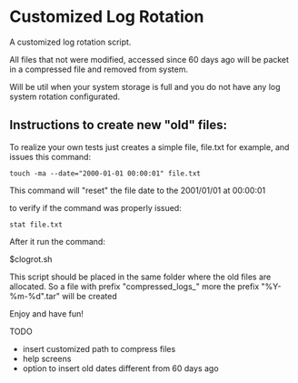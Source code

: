 # Customized Log Rotation
A customized log rotation script.

All files that not were modified, accessed since 60 days ago will be packet in a compressed file and removed from system.

Will be util when your system storage is full and you do not have any log system rotation configurated.



## Instructions to create new "old" files:

To realize your own tests just creates a simple file, file.txt for example, and issues this command:
```
touch -ma --date="2000-01-01 00:00:01" file.txt
```

This command will "reset" the file date to the 2001/01/01 at 00:00:01


to verify if the command was properly issued:
```
stat file.txt
```

After it run the command:

$clogrot.sh

This script should be placed in the same folder where the old files are allocated.
So a file with prefix "compressed_logs_" more the prefix "%Y-%m-%d".tar" will be created


Enjoy and have fun!


TODO
- insert customized path to compress files
- help screens
- option to insert old dates different from 60 days ago

